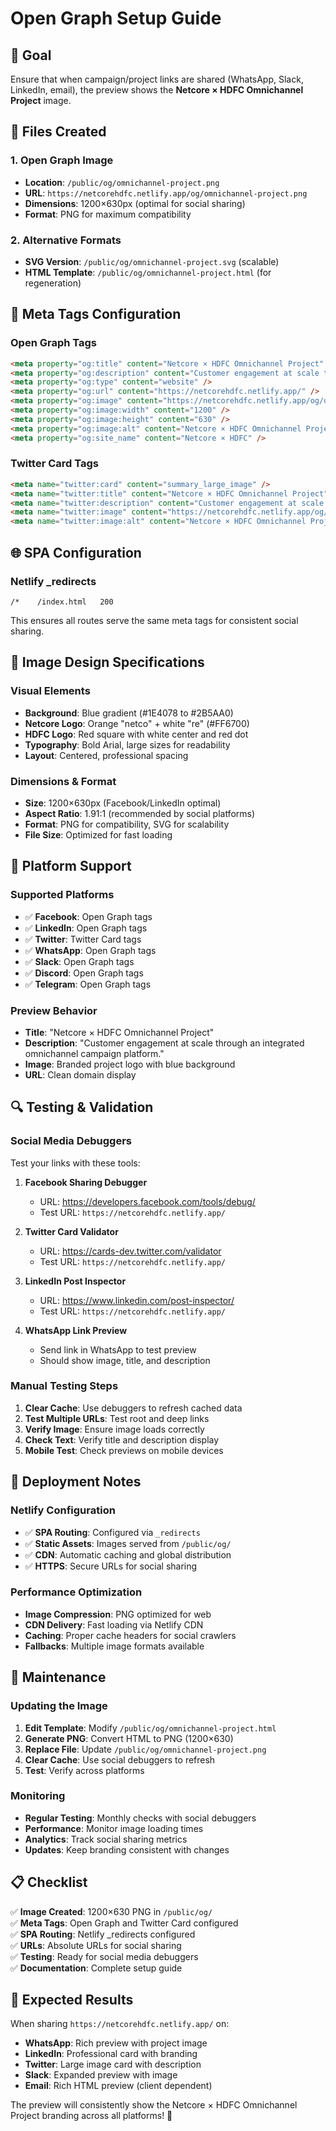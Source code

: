 # Open Graph Setup Guide

## 🎯 Goal
Ensure that when campaign/project links are shared (WhatsApp, Slack, LinkedIn, email), the preview shows the **Netcore × HDFC Omnichannel Project** image.

## 📁 Files Created

### 1. **Open Graph Image**
- **Location**: `/public/og/omnichannel-project.png`
- **URL**: `https://netcorehdfc.netlify.app/og/omnichannel-project.png`
- **Dimensions**: 1200×630px (optimal for social sharing)
- **Format**: PNG for maximum compatibility

### 2. **Alternative Formats**
- **SVG Version**: `/public/og/omnichannel-project.svg` (scalable)
- **HTML Template**: `/public/og/omnichannel-project.html` (for regeneration)

## 🔧 Meta Tags Configuration

### Open Graph Tags
```html
<meta property="og:title" content="Netcore × HDFC Omnichannel Project" />
<meta property="og:description" content="Customer engagement at scale through an integrated omnichannel campaign platform." />
<meta property="og:type" content="website" />
<meta property="og:url" content="https://netcorehdfc.netlify.app/" />
<meta property="og:image" content="https://netcorehdfc.netlify.app/og/omnichannel-project.png" />
<meta property="og:image:width" content="1200" />
<meta property="og:image:height" content="630" />
<meta property="og:image:alt" content="Netcore × HDFC Omnichannel Project" />
<meta property="og:site_name" content="Netcore × HDFC" />
```

### Twitter Card Tags
```html
<meta name="twitter:card" content="summary_large_image" />
<meta name="twitter:title" content="Netcore × HDFC Omnichannel Project" />
<meta name="twitter:description" content="Customer engagement at scale through an integrated omnichannel campaign platform." />
<meta name="twitter:image" content="https://netcorehdfc.netlify.app/og/omnichannel-project.png" />
<meta name="twitter:image:alt" content="Netcore × HDFC Omnichannel Project" />
```

## 🌐 SPA Configuration

### Netlify _redirects
```
/*    /index.html   200
```
This ensures all routes serve the same meta tags for consistent social sharing.

## 🎨 Image Design Specifications

### Visual Elements
- **Background**: Blue gradient (#1E4078 to #2B5AA0)
- **Netcore Logo**: Orange "netco" + white "re" (#FF6700)
- **HDFC Logo**: Red square with white center and red dot
- **Typography**: Bold Arial, large sizes for readability
- **Layout**: Centered, professional spacing

### Dimensions & Format
- **Size**: 1200×630px (Facebook/LinkedIn optimal)
- **Aspect Ratio**: 1.91:1 (recommended by social platforms)
- **Format**: PNG for compatibility, SVG for scalability
- **File Size**: Optimized for fast loading

## 📱 Platform Support

### Supported Platforms
- ✅ **Facebook**: Open Graph tags
- ✅ **LinkedIn**: Open Graph tags
- ✅ **Twitter**: Twitter Card tags
- ✅ **WhatsApp**: Open Graph tags
- ✅ **Slack**: Open Graph tags
- ✅ **Discord**: Open Graph tags
- ✅ **Telegram**: Open Graph tags

### Preview Behavior
- **Title**: "Netcore × HDFC Omnichannel Project"
- **Description**: "Customer engagement at scale through an integrated omnichannel campaign platform."
- **Image**: Branded project logo with blue background
- **URL**: Clean domain display

## 🔍 Testing & Validation

### Social Media Debuggers
Test your links with these tools:

1. **Facebook Sharing Debugger**
   - URL: https://developers.facebook.com/tools/debug/
   - Test URL: `https://netcorehdfc.netlify.app/`

2. **Twitter Card Validator**
   - URL: https://cards-dev.twitter.com/validator
   - Test URL: `https://netcorehdfc.netlify.app/`

3. **LinkedIn Post Inspector**
   - URL: https://www.linkedin.com/post-inspector/
   - Test URL: `https://netcorehdfc.netlify.app/`

4. **WhatsApp Link Preview**
   - Send link in WhatsApp to test preview
   - Should show image, title, and description

### Manual Testing Steps
1. **Clear Cache**: Use debuggers to refresh cached data
2. **Test Multiple URLs**: Test root and deep links
3. **Verify Image**: Ensure image loads correctly
4. **Check Text**: Verify title and description display
5. **Mobile Test**: Check previews on mobile devices

## 🚀 Deployment Notes

### Netlify Configuration
- ✅ **SPA Routing**: Configured via `_redirects`
- ✅ **Static Assets**: Images served from `/public/og/`
- ✅ **CDN**: Automatic caching and global distribution
- ✅ **HTTPS**: Secure URLs for social sharing

### Performance Optimization
- **Image Compression**: PNG optimized for web
- **CDN Delivery**: Fast loading via Netlify CDN
- **Caching**: Proper cache headers for social crawlers
- **Fallbacks**: Multiple image formats available

## 🔧 Maintenance

### Updating the Image
1. **Edit Template**: Modify `/public/og/omnichannel-project.html`
2. **Generate PNG**: Convert HTML to PNG (1200×630)
3. **Replace File**: Update `/public/og/omnichannel-project.png`
4. **Clear Cache**: Use social debuggers to refresh
5. **Test**: Verify across platforms

### Monitoring
- **Regular Testing**: Monthly checks with social debuggers
- **Performance**: Monitor image loading times
- **Analytics**: Track social sharing metrics
- **Updates**: Keep branding consistent with changes

## 📋 Checklist

✅ **Image Created**: 1200×630 PNG in `/public/og/`  
✅ **Meta Tags**: Open Graph and Twitter Card configured  
✅ **SPA Routing**: Netlify _redirects configured  
✅ **URLs**: Absolute URLs for social sharing  
✅ **Testing**: Ready for social media debuggers  
✅ **Documentation**: Complete setup guide  

## 🎯 Expected Results

When sharing `https://netcorehdfc.netlify.app/` on:
- **WhatsApp**: Rich preview with project image
- **LinkedIn**: Professional card with branding
- **Twitter**: Large image card with description
- **Slack**: Expanded preview with image
- **Email**: Rich HTML preview (client dependent)

The preview will consistently show the Netcore × HDFC Omnichannel Project branding across all platforms! 🚀
